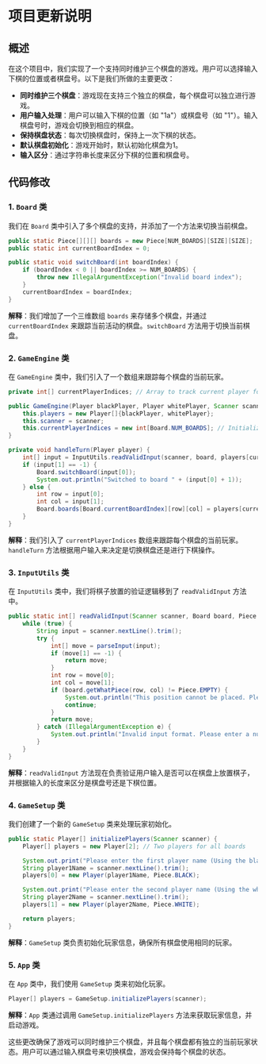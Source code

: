 # 项目更新说明

## 概述

在这个项目中，我们实现了一个支持同时维护三个棋盘的游戏。用户可以选择输入下棋的位置或者棋盘号。以下是我们所做的主要更改：

- **同时维护三个棋盘**：游戏现在支持三个独立的棋盘，每个棋盘可以独立进行游戏。
- **用户输入处理**：用户可以输入下棋的位置（如 "1a"）或棋盘号（如 "1"）。输入棋盘号时，游戏会切换到相应的棋盘。
- **保持棋盘状态**：每次切换棋盘时，保持上一次下棋的状态。
- **默认棋盘初始化**：游戏开始时，默认初始化棋盘为1。
- **输入区分**：通过字符串长度来区分下棋的位置和棋盘号。

## 代码修改

### 1. `Board` 类

我们在 `Board` 类中引入了多个棋盘的支持，并添加了一个方法来切换当前棋盘。

```java:src/model/Board.java
public static Piece[][][] boards = new Piece[NUM_BOARDS][SIZE][SIZE];
public static int currentBoardIndex = 0;

public static void switchBoard(int boardIndex) {
    if (boardIndex < 0 || boardIndex >= NUM_BOARDS) {
        throw new IllegalArgumentException("Invalid board index");
    }
    currentBoardIndex = boardIndex;
}
```

**解释**：我们增加了一个三维数组 `boards` 来存储多个棋盘，并通过 `currentBoardIndex` 来跟踪当前活动的棋盘。`switchBoard` 方法用于切换当前棋盘。

### 2. `GameEngine` 类

在 `GameEngine` 类中，我们引入了一个数组来跟踪每个棋盘的当前玩家。

```java:src/GameEngine.java
private int[] currentPlayerIndices; // Array to track current player for each board

public GameEngine(Player blackPlayer, Player whitePlayer, Scanner scanner) {
    this.players = new Player[]{blackPlayer, whitePlayer};
    this.scanner = scanner;
    this.currentPlayerIndices = new int[Board.NUM_BOARDS]; // Initialize to 0 for all boards
}

private void handleTurn(Player player) {
    int[] input = InputUtils.readValidInput(scanner, board, players[currentPlayerIndices[Board.currentBoardIndex]].pieceType);
    if (input[1] == -1) {
        Board.switchBoard(input[0]);
        System.out.println("Switched to board " + (input[0] + 1));
    } else {
        int row = input[0];
        int col = input[1];
        Board.boards[Board.currentBoardIndex][row][col] = players[currentPlayerIndices[Board.currentBoardIndex]].pieceType;
    }
}
```

**解释**：我们引入了 `currentPlayerIndices` 数组来跟踪每个棋盘的当前玩家。`handleTurn` 方法根据用户输入来决定是切换棋盘还是进行下棋操作。

### 3. `InputUtils` 类

在 `InputUtils` 类中，我们将棋子放置的验证逻辑移到了 `readValidInput` 方法中。

```java:src/InputUtils.java
public static int[] readValidInput(Scanner scanner, Board board, Piece piece) {
    while (true) {
        String input = scanner.nextLine().trim();
        try {
            int[] move = parseInput(input);
            if (move[1] == -1) {
                return move;
            }
            int row = move[0];
            int col = move[1];
            if (board.getWhatPiece(row, col) != Piece.EMPTY) {
                System.out.println("This position cannot be placed. Please try again.");
                continue;
            }
            return move;
        } catch (IllegalArgumentException e) {
            System.out.println("Invalid input format. Please enter a number (1-8) followed by a letter (A-H), or a board number (1-3).");
        }
    }
}
```

**解释**：`readValidInput` 方法现在负责验证用户输入是否可以在棋盘上放置棋子，并根据输入的长度来区分是棋盘号还是下棋位置。

### 4. `GameSetup` 类

我们创建了一个新的 `GameSetup` 类来处理玩家初始化。

```java:src/GameSetup.java
public static Player[] initializePlayers(Scanner scanner) {
    Player[] players = new Player[2]; // Two players for all boards

    System.out.print("Please enter the first player name (Using the black piece ●): ");
    String player1Name = scanner.nextLine().trim();
    players[0] = new Player(player1Name, Piece.BLACK);

    System.out.print("Please enter the second player name (Using the white piece ○): ");
    String player2Name = scanner.nextLine().trim();
    players[1] = new Player(player2Name, Piece.WHITE);

    return players;
}
```

**解释**：`GameSetup` 类负责初始化玩家信息，确保所有棋盘使用相同的玩家。

### 5. `App` 类

在 `App` 类中，我们使用 `GameSetup` 类来初始化玩家。

```java:src/App.java
Player[] players = GameSetup.initializePlayers(scanner);
```

**解释**：`App` 类通过调用 `GameSetup.initializePlayers` 方法来获取玩家信息，并启动游戏。

这些更改确保了游戏可以同时维护三个棋盘，并且每个棋盘都有独立的当前玩家状态。用户可以通过输入棋盘号来切换棋盘，游戏会保持每个棋盘的状态。